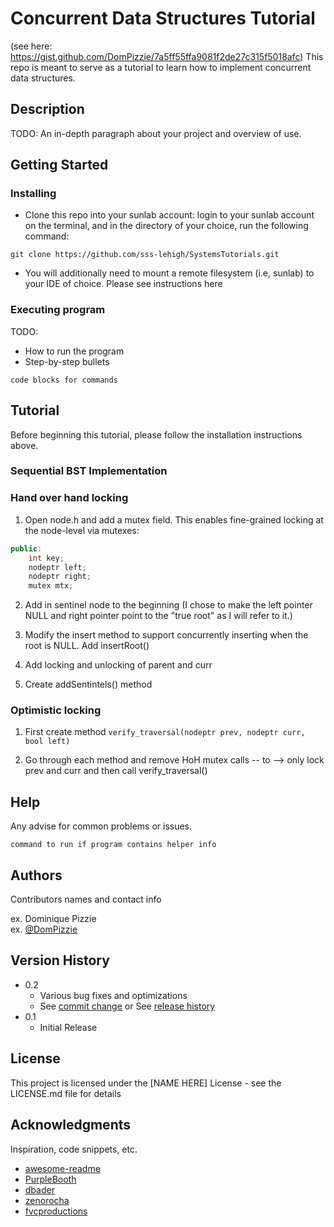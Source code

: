 # Concurrent Data Structures Tutorial

(see here: https://gist.github.com/DomPizzie/7a5ff55ffa9081f2de27c315f5018afc)
This repo is meant to serve as a tutorial to learn how to implement concurrent data structures.

## Description

TODO: An in-depth paragraph about your project and overview of use.

## Getting Started

### Installing

* Clone this repo into your sunlab account: login to your sunlab account on the terminal, and in the directory of your choice, run the following command:
```
git clone https://github.com/sss-lehigh/SystemsTutorials.git
```

* You will additionally need to mount a remote filesystem (i.e, sunlab) to your IDE of choice. Please see instructions here

### Executing program

TODO:
* How to run the program
* Step-by-step bullets
```
code blocks for commands
```

## Tutorial

Before beginning this tutorial, please follow the installation instructions above.

### Sequential BST Implementation

### Hand over hand locking

1. Open node.h and add a mutex field. This enables fine-grained locking at the node-level via mutexes:
```c++
public:
    int key;
    nodeptr left;
    nodeptr right;
    mutex mtx;
```

2. Add in sentinel node to the beginning (I chose to make the left pointer NULL and right pointer point to the "true root" as I will refer to it.)

3. Modify the insert method to support concurrently inserting when the root is NULL. Add insertRoot()

3. Add locking and unlocking of parent and curr

4. Create addSentintels() method

### Optimistic locking

1. First create method `verify_traversal(nodeptr prev, nodeptr curr, bool left)`

2. Go through each method and remove HoH mutex calls -- to --> only lock prev and curr and then call verify_traversal()


## Help

Any advise for common problems or issues.
```
command to run if program contains helper info
```

## Authors

Contributors names and contact info

ex. Dominique Pizzie  
ex. [@DomPizzie](https://twitter.com/dompizzie)

## Version History

* 0.2
    * Various bug fixes and optimizations
    * See [commit change]() or See [release history]()
* 0.1
    * Initial Release

## License

This project is licensed under the [NAME HERE] License - see the LICENSE.md file for details

## Acknowledgments

Inspiration, code snippets, etc.
* [awesome-readme](https://github.com/matiassingers/awesome-readme)
* [PurpleBooth](https://gist.github.com/PurpleBooth/109311bb0361f32d87a2)
* [dbader](https://github.com/dbader/readme-template)
* [zenorocha](https://gist.github.com/zenorocha/4526327)
* [fvcproductions](https://gist.github.com/fvcproductions/1bfc2d4aecb01a834b46)